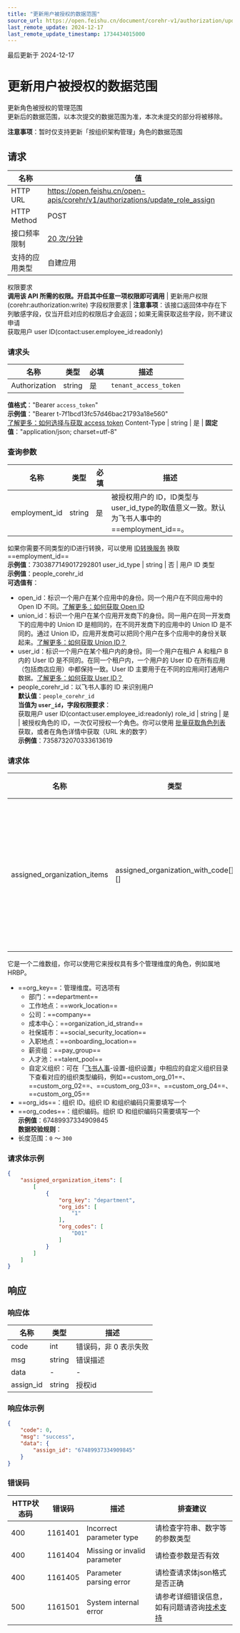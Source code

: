 ```yaml
---
title: "更新用户被授权的数据范围"
source_url: https://open.feishu.cn/document/corehr-v1/authorization/update_role_assign
last_remote_update: 2024-12-17
last_remote_update_timestamp: 1734434015000
---
```

最后更新于 2024-12-17

# 更新用户被授权的数据范围

更新角色被授权的管理范围  
更新后的数据范围，以本次提交的数据范围为准，本次未提交的部分将被移除。

**注意事项**：暂时仅支持更新「按组织架构管理」角色的数据范围

## 请求
名称 | 值
---|---
HTTP URL | https://open.feishu.cn/open-apis/corehr/v1/authorizations/update_role_assign
HTTP Method | POST
接口频率限制 | [20 次/分钟](https://open.feishu.cn/document/ukTMukTMukTM/uUzN04SN3QjL1cDN)
支持的应用类型 | 自建应用
权限要求  
            **调用该 API 所需的权限。开启其中任意一项权限即可调用** | 更新用户权限(corehr:authorization:write)
字段权限要求 | **注意事项**：该接口返回体中存在下列敏感字段，仅当开启对应的权限后才会返回；如果无需获取这些字段，则不建议申请  
        获取用户 user ID(contact:user.employee_id:readonly)

### 请求头

名称 | 类型 | 必填 | 描述
--- | --- | --- | ---
Authorization | string | 是 | `tenant_access_token`  
**值格式**："Bearer `access_token`"  
**示例值**："Bearer t-7f1bcd13fc57d46bac21793a18e560"  
[了解更多：如何选择与获取 access token](https://open.feishu.cn/document/uAjLw4CM/ugTN1YjL4UTN24CO1UjN/trouble-shooting/how-to-choose-which-type-of-token-to-use)
Content-Type | string | 是 | **固定值**："application/json; charset=utf-8"

### 查询参数

名称 | 类型 | 必填 | 描述
--- | --- | --- | ---
employment_id | string | 是 | 被授权用户的 ID，ID类型与user_id_type的取值意义一致。默认为飞书人事中的 ==employment_id==。  
  >   
如果你需要不同类型的ID进行转换，可以使用 [ID转换服务](https://open.larkoffice.com/document/uAjLw4CM/ukTMukTMukTM/reference/corehr-v1/common_data-id/convert) 换取 ==employment_id==  
**示例值**：7303877149017292801
user_id_type | string | 否 | 用户 ID 类型  
**示例值**：people_corehr_id  
**可选值有**：  
- open_id：标识一个用户在某个应用中的身份。同一个用户在不同应用中的 Open ID 不同。[了解更多：如何获取 Open ID](https://open.feishu.cn/document/uAjLw4CM/ugTN1YjL4UTN24CO1UjN/trouble-shooting/how-to-obtain-openid)  
- union_id：标识一个用户在某个应用开发商下的身份。同一用户在同一开发商下的应用中的 Union ID 是相同的，在不同开发商下的应用中的 Union ID 是不同的。通过 Union ID，应用开发商可以把同个用户在多个应用中的身份关联起来。[了解更多：如何获取 Union ID？](https://open.feishu.cn/document/uAjLw4CM/ugTN1YjL4UTN24CO1UjN/trouble-shooting/how-to-obtain-union-id)  
- user_id：标识一个用户在某个租户内的身份。同一个用户在租户 A 和租户 B 内的 User ID 是不同的。在同一个租户内，一个用户的 User ID 在所有应用（包括商店应用）中都保持一致。User ID 主要用于在不同的应用间打通用户数据。[了解更多：如何获取 User ID？](https://open.feishu.cn/document/uAjLw4CM/ugTN1YjL4UTN24CO1UjN/trouble-shooting/how-to-obtain-user-id)  
- people_corehr_id：以飞书人事的 ID 来识别用户  
**默认值**：`people_corehr_id`  
**当值为 `user_id`，字段权限要求**：  
获取用户 user ID(contact:user.employee_id:readonly)
role_id | string | 是 | 被授权角色的 ID，一次仅可授权一个角色。你可以使用 [批量获取角色列表](https://open.larkoffice.com/document/server-docs/corehr-v1/authorization/list) 获取，或者在角色详情中获取（URL 末的数字）  
**示例值**：7358732070333613619

### 请求体

名称 | 类型 | 必填 | 描述
--- | --- | --- | ---
assigned_organization_items | assigned_organization_with_code\[\]\[\] | 是 | 被授权角色的授权范围。你需要按照请求体示例构造结构体。    
它是一个二维数组，你可以使用它来授权具有多个管理维度的角色，例如属地 HRBP。    
- ==org_key==：管理维度。可选项有  
    - 部门：==department==  
    - 工作地点：==work_location==  
    - 公司：==company==  
    - 成本中心：==organization_id_strand==  
    - 社保城市：==social_security_location==  
    - 入职地点：==onboarding_location==  
    - 薪资组：==pay_group==  
    - 人才池：==talent_pool==  
    - 自定义组织：可在「[飞书人事](https://people.feishu.cn/people/)-设置-组织设置」中相应的自定义组织目录下查看对应的组织类型编码，例如==custom_org_01==、==custom_org_02==、==custom_org_03==、==custom_org_04==、==custom_org_05==  
- ==org_ids==：组织 ID。组织 ID 和组织编码只需要填写一个  
- ==org_codes==：组织编码。组织 ID 和组织编码只需要填写一个  
**示例值**：67489937334909845  
**数据校验规则**：  
- 长度范围：`0` ～ `300`

### 请求体示例
```json
{
    "assigned_organization_items": [
        [
            {
                "org_key": "department",
                "org_ids": [
                    "1"
                ],
                "org_codes": [
                    "D01"
                ]
            }
        ]
    ]
}
```

## 响应

### 响应体

名称 | 类型 | 描述
--- | --- | ---
code | int | 错误码，非 0 表示失败
msg | string | 错误描述
data | \- | \-
assign_id | string | 授权id

### 响应体示例
```json
{
    "code": 0,
    "msg": "success",
    "data": {
        "assign_id": "67489937334909845"
    }
}
```

### 错误码

HTTP状态码 | 错误码 | 描述 | 排查建议
--- | --- | --- | ---
400 | 1161401 | Incorrect parameter type | 请检查字符串、数字等的参数类型
400 | 1161404 | Missing or invalid parameter | 请检查参数是否有效
400 | 1161405 | Parameter parsing error | 请检查请求体json格式是否正确
500 | 1161501 | System internal error | 请参考详细错误信息，如有问题请咨询[技术支持](https://applink.feishu.cn/TLJpeNdW)
